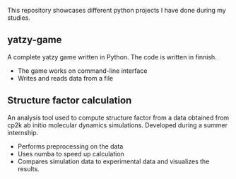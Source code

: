 This repository showcases different python projects I have done during my studies.

## yatzy-game
A complete yatzy game written in Python. The code is written in finnish.
- The game works on command-line interface
- Writes and reads data from a file

## Structure factor calculation
An analysis tool used to compute structure factor from a data obtained from cp2k ab initio molecular dynamics simulations.
Developed during a summer internship.
- Performs preprocessing on the data
- Uses numba to speed up calculation
- Compares simulation data to experimental data and visualizes the results.
